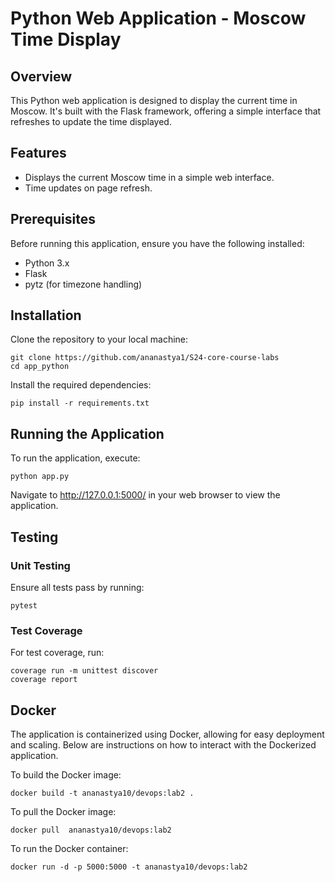 # Python Web Application - Moscow Time Display

## Overview
This Python web application is designed to display the current time in Moscow. It's built with the Flask framework, offering a simple interface that refreshes to update the time displayed.

## Features

- Displays the current Moscow time in a simple web interface.
- Time updates on page refresh.

## Prerequisites
Before running this application, ensure you have the following installed:

- Python 3.x
- Flask
- pytz (for timezone handling)

## Installation
Clone the repository to your local machine:

```
git clone https://github.com/ananastya1/S24-core-course-labs
cd app_python
```

Install the required dependencies:

```
pip install -r requirements.txt
```

## Running the Application
To run the application, execute:

```
python app.py
```
Navigate to http://127.0.0.1:5000/ in your web browser to view the application.

## Testing
### Unit Testing
Ensure all tests pass by running:

```
pytest
```

### Test Coverage
For test coverage, run:

```
coverage run -m unittest discover
coverage report
```

## Docker

The application is containerized using Docker, allowing for easy deployment and scaling. 
Below are instructions on how to interact with the Dockerized application.

To build the Docker image:
```
docker build -t ananastya10/devops:lab2 . 
```

To pull the Docker image:

```
docker pull  ananastya10/devops:lab2   
```

To run the Docker container:
```
docker run -d -p 5000:5000 -t ananastya10/devops:lab2  
```